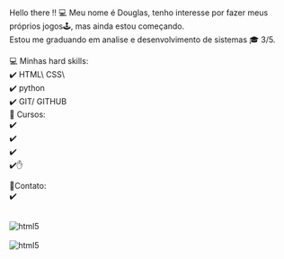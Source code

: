  Hello there !! 💻
Meu nome é Douglas, tenho interesse por fazer meus próprios jogos🕹️, mas ainda estou começando.<br> Estou me graduando em analise e desenvolvimento de sistemas 🎓 3/5.

💻 Minhas hard skills: <br>
✔️ HTML\ CSS\ <br>
✔️ python <br>
✔️ GIT/ GITHUB <br>
📖 Cursos: <br>
✔️ <br>
✔️ <br>
✔️ <br>
✔️✋ <br>

📲Contato: <br>
✔️ <br> 
 <div style="display: inline_block"><br>
    <img alt="html5"src="https://img.shields.io/badge/CSS3-1572B6?style=for-the-badge&logo=css3&logoColor=white"/>
    </div>
     <div style="display: inline_block"><br>
    <img alt="html5"src="https://img.shields.io/badge/HTML5-E34F26?style=for-the-badge&logo=html5&logoColor=white"/>
    </div>
  
